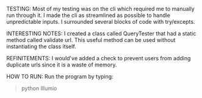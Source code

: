 TESTING:
Most of my testing was on the cli which required me to manually run through it.
I made the cli as streamlined as possible to handle unpredictable inputs.
I surrounded several blocks of code with try/excepts.

INTERESTING NOTES:
I created a class called QueryTester that had a static method called validate url.
This useful method can be used without instantiating the class itself.

REFINITEMENTS:
I would've added a check to prevent users from adding duplicate urls since it is a waste of memory.

HOW TO RUN:
Run the program by typing:
> python Illumio